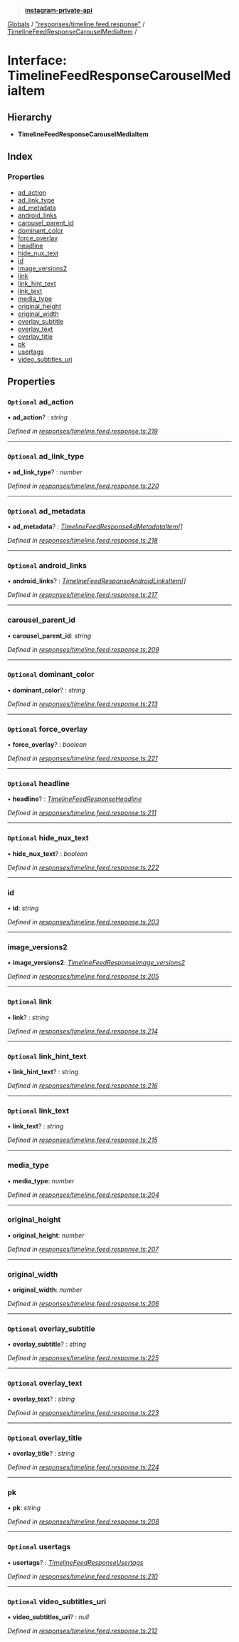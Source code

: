 > **[instagram-private-api](../README.md)**

[Globals](../globals.md) / ["responses/timeline.feed.response"](../modules/_responses_timeline_feed_response_.md) / [TimelineFeedResponseCarouselMediaItem](_responses_timeline_feed_response_.timelinefeedresponsecarouselmediaitem.md) /

# Interface: TimelineFeedResponseCarouselMediaItem

## Hierarchy

* **TimelineFeedResponseCarouselMediaItem**

## Index

### Properties

* [ad_action](_responses_timeline_feed_response_.timelinefeedresponsecarouselmediaitem.md#optional-ad_action)
* [ad_link_type](_responses_timeline_feed_response_.timelinefeedresponsecarouselmediaitem.md#optional-ad_link_type)
* [ad_metadata](_responses_timeline_feed_response_.timelinefeedresponsecarouselmediaitem.md#optional-ad_metadata)
* [android_links](_responses_timeline_feed_response_.timelinefeedresponsecarouselmediaitem.md#optional-android_links)
* [carousel_parent_id](_responses_timeline_feed_response_.timelinefeedresponsecarouselmediaitem.md#carousel_parent_id)
* [dominant_color](_responses_timeline_feed_response_.timelinefeedresponsecarouselmediaitem.md#optional-dominant_color)
* [force_overlay](_responses_timeline_feed_response_.timelinefeedresponsecarouselmediaitem.md#optional-force_overlay)
* [headline](_responses_timeline_feed_response_.timelinefeedresponsecarouselmediaitem.md#optional-headline)
* [hide_nux_text](_responses_timeline_feed_response_.timelinefeedresponsecarouselmediaitem.md#optional-hide_nux_text)
* [id](_responses_timeline_feed_response_.timelinefeedresponsecarouselmediaitem.md#id)
* [image_versions2](_responses_timeline_feed_response_.timelinefeedresponsecarouselmediaitem.md#image_versions2)
* [link](_responses_timeline_feed_response_.timelinefeedresponsecarouselmediaitem.md#optional-link)
* [link_hint_text](_responses_timeline_feed_response_.timelinefeedresponsecarouselmediaitem.md#optional-link_hint_text)
* [link_text](_responses_timeline_feed_response_.timelinefeedresponsecarouselmediaitem.md#optional-link_text)
* [media_type](_responses_timeline_feed_response_.timelinefeedresponsecarouselmediaitem.md#media_type)
* [original_height](_responses_timeline_feed_response_.timelinefeedresponsecarouselmediaitem.md#original_height)
* [original_width](_responses_timeline_feed_response_.timelinefeedresponsecarouselmediaitem.md#original_width)
* [overlay_subtitle](_responses_timeline_feed_response_.timelinefeedresponsecarouselmediaitem.md#optional-overlay_subtitle)
* [overlay_text](_responses_timeline_feed_response_.timelinefeedresponsecarouselmediaitem.md#optional-overlay_text)
* [overlay_title](_responses_timeline_feed_response_.timelinefeedresponsecarouselmediaitem.md#optional-overlay_title)
* [pk](_responses_timeline_feed_response_.timelinefeedresponsecarouselmediaitem.md#pk)
* [usertags](_responses_timeline_feed_response_.timelinefeedresponsecarouselmediaitem.md#optional-usertags)
* [video_subtitles_uri](_responses_timeline_feed_response_.timelinefeedresponsecarouselmediaitem.md#optional-video_subtitles_uri)

## Properties

### `Optional` ad_action

• **ad_action**? : *string*

*Defined in [responses/timeline.feed.response.ts:219](https://github.com/Nerixyz/instagram-private-api/blob/e5037ee/src/responses/timeline.feed.response.ts#L219)*

___

### `Optional` ad_link_type

• **ad_link_type**? : *number*

*Defined in [responses/timeline.feed.response.ts:220](https://github.com/Nerixyz/instagram-private-api/blob/e5037ee/src/responses/timeline.feed.response.ts#L220)*

___

### `Optional` ad_metadata

• **ad_metadata**? : *[TimelineFeedResponseAdMetadataItem](_responses_timeline_feed_response_.timelinefeedresponseadmetadataitem.md)[]*

*Defined in [responses/timeline.feed.response.ts:218](https://github.com/Nerixyz/instagram-private-api/blob/e5037ee/src/responses/timeline.feed.response.ts#L218)*

___

### `Optional` android_links

• **android_links**? : *[TimelineFeedResponseAndroidLinksItem](_responses_timeline_feed_response_.timelinefeedresponseandroidlinksitem.md)[]*

*Defined in [responses/timeline.feed.response.ts:217](https://github.com/Nerixyz/instagram-private-api/blob/e5037ee/src/responses/timeline.feed.response.ts#L217)*

___

###  carousel_parent_id

• **carousel_parent_id**: *string*

*Defined in [responses/timeline.feed.response.ts:209](https://github.com/Nerixyz/instagram-private-api/blob/e5037ee/src/responses/timeline.feed.response.ts#L209)*

___

### `Optional` dominant_color

• **dominant_color**? : *string*

*Defined in [responses/timeline.feed.response.ts:213](https://github.com/Nerixyz/instagram-private-api/blob/e5037ee/src/responses/timeline.feed.response.ts#L213)*

___

### `Optional` force_overlay

• **force_overlay**? : *boolean*

*Defined in [responses/timeline.feed.response.ts:221](https://github.com/Nerixyz/instagram-private-api/blob/e5037ee/src/responses/timeline.feed.response.ts#L221)*

___

### `Optional` headline

• **headline**? : *[TimelineFeedResponseHeadline](_responses_timeline_feed_response_.timelinefeedresponseheadline.md)*

*Defined in [responses/timeline.feed.response.ts:211](https://github.com/Nerixyz/instagram-private-api/blob/e5037ee/src/responses/timeline.feed.response.ts#L211)*

___

### `Optional` hide_nux_text

• **hide_nux_text**? : *boolean*

*Defined in [responses/timeline.feed.response.ts:222](https://github.com/Nerixyz/instagram-private-api/blob/e5037ee/src/responses/timeline.feed.response.ts#L222)*

___

###  id

• **id**: *string*

*Defined in [responses/timeline.feed.response.ts:203](https://github.com/Nerixyz/instagram-private-api/blob/e5037ee/src/responses/timeline.feed.response.ts#L203)*

___

###  image_versions2

• **image_versions2**: *[TimelineFeedResponseImage_versions2](_responses_timeline_feed_response_.timelinefeedresponseimage_versions2.md)*

*Defined in [responses/timeline.feed.response.ts:205](https://github.com/Nerixyz/instagram-private-api/blob/e5037ee/src/responses/timeline.feed.response.ts#L205)*

___

### `Optional` link

• **link**? : *string*

*Defined in [responses/timeline.feed.response.ts:214](https://github.com/Nerixyz/instagram-private-api/blob/e5037ee/src/responses/timeline.feed.response.ts#L214)*

___

### `Optional` link_hint_text

• **link_hint_text**? : *string*

*Defined in [responses/timeline.feed.response.ts:216](https://github.com/Nerixyz/instagram-private-api/blob/e5037ee/src/responses/timeline.feed.response.ts#L216)*

___

### `Optional` link_text

• **link_text**? : *string*

*Defined in [responses/timeline.feed.response.ts:215](https://github.com/Nerixyz/instagram-private-api/blob/e5037ee/src/responses/timeline.feed.response.ts#L215)*

___

###  media_type

• **media_type**: *number*

*Defined in [responses/timeline.feed.response.ts:204](https://github.com/Nerixyz/instagram-private-api/blob/e5037ee/src/responses/timeline.feed.response.ts#L204)*

___

###  original_height

• **original_height**: *number*

*Defined in [responses/timeline.feed.response.ts:207](https://github.com/Nerixyz/instagram-private-api/blob/e5037ee/src/responses/timeline.feed.response.ts#L207)*

___

###  original_width

• **original_width**: *number*

*Defined in [responses/timeline.feed.response.ts:206](https://github.com/Nerixyz/instagram-private-api/blob/e5037ee/src/responses/timeline.feed.response.ts#L206)*

___

### `Optional` overlay_subtitle

• **overlay_subtitle**? : *string*

*Defined in [responses/timeline.feed.response.ts:225](https://github.com/Nerixyz/instagram-private-api/blob/e5037ee/src/responses/timeline.feed.response.ts#L225)*

___

### `Optional` overlay_text

• **overlay_text**? : *string*

*Defined in [responses/timeline.feed.response.ts:223](https://github.com/Nerixyz/instagram-private-api/blob/e5037ee/src/responses/timeline.feed.response.ts#L223)*

___

### `Optional` overlay_title

• **overlay_title**? : *string*

*Defined in [responses/timeline.feed.response.ts:224](https://github.com/Nerixyz/instagram-private-api/blob/e5037ee/src/responses/timeline.feed.response.ts#L224)*

___

###  pk

• **pk**: *string*

*Defined in [responses/timeline.feed.response.ts:208](https://github.com/Nerixyz/instagram-private-api/blob/e5037ee/src/responses/timeline.feed.response.ts#L208)*

___

### `Optional` usertags

• **usertags**? : *[TimelineFeedResponseUsertags](_responses_timeline_feed_response_.timelinefeedresponseusertags.md)*

*Defined in [responses/timeline.feed.response.ts:210](https://github.com/Nerixyz/instagram-private-api/blob/e5037ee/src/responses/timeline.feed.response.ts#L210)*

___

### `Optional` video_subtitles_uri

• **video_subtitles_uri**? : *null*

*Defined in [responses/timeline.feed.response.ts:212](https://github.com/Nerixyz/instagram-private-api/blob/e5037ee/src/responses/timeline.feed.response.ts#L212)*